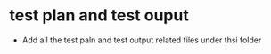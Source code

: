 # test plan and test ouput

* Add all the test paln and test output related files under thsi folder

